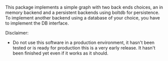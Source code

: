 This package implements a simple graph with two back ends choices, an in memory
backend and a persistent backends using boltdb for persistence.
To implement another backend using a database of your choice, you have to implement
the DB interface.

Disclaimer:
- Do not use this software in a production environment, it hasn't been tested or
  is ready for production this is a very early release. It hasn't been finished
  yet even if it works as it should.
